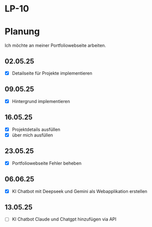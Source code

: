 # LP-10

# Planung
Ich möchte an meiner Portfoliowebseite arbeiten.

## 02.05.25
- [x] Detailseite für Projekte implementieren

## 09.05.25
- [x] Hintergrund implementieren

## 16.05.25
- [x] Projektdetails ausfüllen
- [x] über mich ausfüllen

## 23.05.25
- [x] Portfoliowebseite Fehler beheben

## 06.06.25
- [x] KI Chatbot mit Deepseek und Gemini als Webapplikation erstellen

## 13.05.25
- [ ] KI Chatbot Claude und Chatgpt hinzufügen via API
